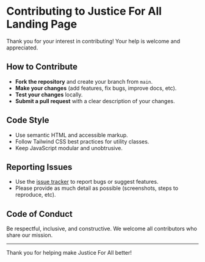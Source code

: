 # Contributing to Justice For All Landing Page

Thank you for your interest in contributing! Your help is welcome and appreciated.

## How to Contribute

- **Fork the repository** and create your branch from `main`.
- **Make your changes** (add features, fix bugs, improve docs, etc).
- **Test your changes** locally.
- **Submit a pull request** with a clear description of your changes.

## Code Style
- Use semantic HTML and accessible markup.
- Follow Tailwind CSS best practices for utility classes.
- Keep JavaScript modular and unobtrusive.

## Reporting Issues
- Use the [issue tracker](../../issues) to report bugs or suggest features.
- Please provide as much detail as possible (screenshots, steps to reproduce, etc).

## Code of Conduct
Be respectful, inclusive, and constructive. We welcome all contributors who share our mission.

---

Thank you for helping make Justice For All better!
